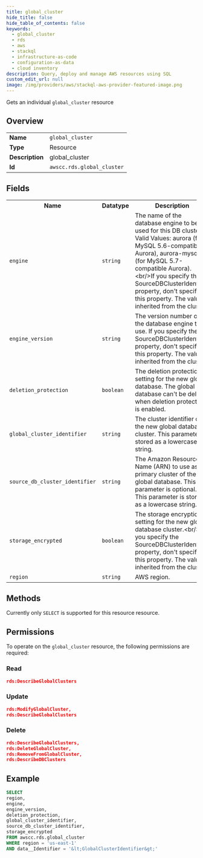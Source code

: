 ```yaml
---
title: global_cluster
hide_title: false
hide_table_of_contents: false
keywords:
  - global_cluster
  - rds
  - aws
  - stackql
  - infrastructure-as-code
  - configuration-as-data
  - cloud inventory
description: Query, deploy and manage AWS resources using SQL
custom_edit_url: null
image: /img/providers/aws/stackql-aws-provider-featured-image.png
---
```

Gets an individual <code>global_cluster</code> resource

## Overview
<table><tbody>
<tr><td><b>Name</b></td><td><code>global_cluster</code></td></tr>
<tr><td><b>Type</b></td><td>Resource</td></tr>
<tr><td><b>Description</b></td><td>global_cluster</td></tr>
<tr><td><b>Id</b></td><td><code>awscc.rds.global_cluster</code></td></tr>
</tbody></table>

## Fields
<table><tbody>
<tr><th>Name</th><th>Datatype</th><th>Description</th></tr>
<tr><td><code>engine</code></td><td><code>string</code></td><td>The name of the database engine to be used for this DB cluster. Valid Values: aurora (for MySQL 5.6-compatible Aurora), aurora-mysql (for MySQL 5.7-compatible Aurora).&lt;br&#x2F;&gt;If you specify the SourceDBClusterIdentifier property, don't specify this property. The value is inherited from the cluster.</td></tr>
<tr><td><code>engine_version</code></td><td><code>string</code></td><td>The version number of the database engine to use. If you specify the SourceDBClusterIdentifier property, don't specify this property. The value is inherited from the cluster.</td></tr>
<tr><td><code>deletion_protection</code></td><td><code>boolean</code></td><td>The deletion protection setting for the new global database. The global database can't be deleted when deletion protection is enabled.</td></tr>
<tr><td><code>global_cluster_identifier</code></td><td><code>string</code></td><td>The cluster identifier of the new global database cluster. This parameter is stored as a lowercase string.</td></tr>
<tr><td><code>source_db_cluster_identifier</code></td><td><code>string</code></td><td>The Amazon Resource Name (ARN) to use as the primary cluster of the global database. This parameter is optional. This parameter is stored as a lowercase string.</td></tr>
<tr><td><code>storage_encrypted</code></td><td><code>boolean</code></td><td> The storage encryption setting for the new global database cluster.&lt;br&#x2F;&gt;If you specify the SourceDBClusterIdentifier property, don't specify this property. The value is inherited from the cluster.</td></tr>
<tr><td><code>region</code></td><td><code>string</code></td><td>AWS region.</td></tr>

</tbody></table>

## Methods
Currently only <code>SELECT</code> is supported for this resource resource.

## Permissions

To operate on the <code>global_cluster</code> resource, the following permissions are required:

### Read
```json
rds:DescribeGlobalClusters
```

### Update
```json
rds:ModifyGlobalCluster,
rds:DescribeGlobalClusters
```

### Delete
```json
rds:DescribeGlobalClusters,
rds:DeleteGlobalCluster,
rds:RemoveFromGlobalCluster,
rds:DescribeDBClusters
```


## Example
```sql
SELECT
region,
engine,
engine_version,
deletion_protection,
global_cluster_identifier,
source_db_cluster_identifier,
storage_encrypted
FROM awscc.rds.global_cluster
WHERE region = 'us-east-1'
AND data__Identifier = '&lt;GlobalClusterIdentifier&gt;'
```

